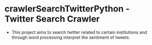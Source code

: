 # crawlerSearchTwitterPython - Twitter Search Crawler
- This project aims to search twitter related to certain institutions and through word processing interpret the sentiment of tweets.
